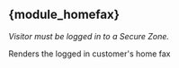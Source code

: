 ## {module_homefax}

*Visitor must be logged in to a Secure Zone.* 

Renders the logged in customer's home fax
